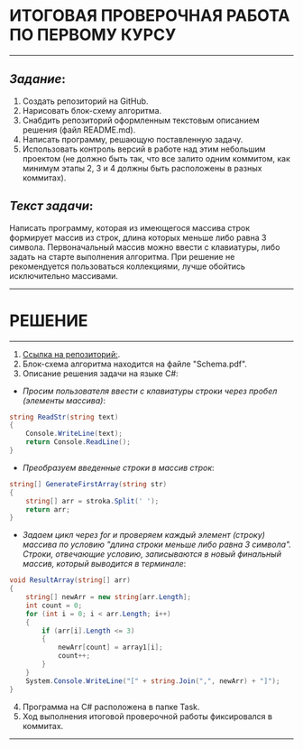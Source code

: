 # **ИТОГОВАЯ ПРОВЕРОЧНАЯ РАБОТА ПО ПЕРВОМУ КУРСУ**
----

## _**Задание**_:

1. Создать репозиторий на GitHub.
2. Нарисовать блок-схему алгоритма.
3. Снабдить репозиторий оформленным текстовым описанием решения (файл README.md).
4. Написать программу, решающую поставленную задачу.
5. Использовать контроль версий в работе над этим небольшим проектом (не должно быть так, что все залито одним коммитом, как минимум этапы 2, 3 и 4 должны быть расположены в разных коммитах).

## _**Текст задачи**_:

Написать программу, которая из имеющегося массива строк формирует массив из строк, длина которых меньше либо равна 3 символа. Первоначальный массив можно ввести с клавиатуры, либо задать на старте выполнения алгоритма. При решение не рекомендуется пользоваться коллекциями, лучше обойтись исключительно массивами.

---

# **РЕШЕНИЕ**
---

1. [Ссылка на репозиторий:](https://github.com/elenakrivobokova/ControlTest_1 "Нажмите для перехода").
2. Блок-схема алгоритма находится на файле "Schema.pdf".
3. Описание решения задачи на языке C#:

+ _Просим пользователя ввести с клавиатуры строки через пробел (элементы массива)_:

```C#
string ReadStr(string text) 
{
    Console.WriteLine(text);
    return Console.ReadLine();
}
```
+ _Преобразуем введенные строки в массив строк_:

```C#
string[] GenerateFirstArray(string str) 
{
    string[] arr = stroka.Split(' ');
    return arr;
}
```
+ _Задаем цикл через for и проверяем каждый элемент (строку) массива по условию "длина строки меньше либо равна 3 символа". Строки, отвечающие условию, записываются в новый финальный массив, который выводится в терминале_:

```C#
void ResultArray(string[] arr)
{
    string[] newArr = new string[arr.Length];
    int count = 0;
    for (int i = 0; i < arr.Length; i++)
    {
        if (arr[i].Length <= 3)
        {
            newArr[count] = array1[i];
            count++;
        }
    }
    System.Console.WriteLine("[" + string.Join(",", newArr) + "]");
}
```
4. Программа на C# расположена в папке Task.
5. Ход выполнения итоговой проверочной работы фиксировался в коммитах.
--- 



